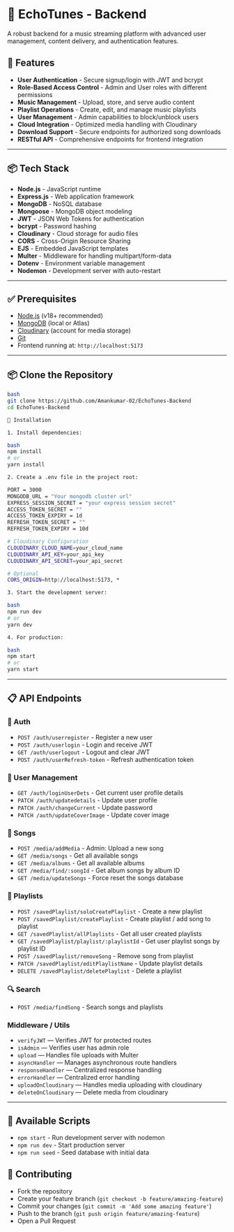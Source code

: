 # 🎵 EchoTunes - Backend

A robust backend for a music streaming platform with advanced user management, content delivery, and authentication features.

## 🌟 Features

- **User Authentication** - Secure signup/login with JWT and bcrypt
- **Role-Based Access Control** - Admin and User roles with different permissions
- **Music Management** - Upload, store, and serve audio content
- **Playlist Operations** - Create, edit, and manage music playlists
- **User Management** - Admin capabilities to block/unblock users
- **Cloud Integration** - Optimized media handling with Cloudinary
- **Download Support** - Secure endpoints for authorized song downloads
- **RESTful API** - Comprehensive endpoints for frontend integration

---

## 📦 Tech Stack

- **Node.js** - JavaScript runtime
- **Express.js** - Web application framework
- **MongoDB** - NoSQL database
- **Mongoose** - MongoDB object modeling
- **JWT** - JSON Web Tokens for authentication
- **bcrypt** - Password hashing
- **Cloudinary** - Cloud storage for audio files
- **CORS** - Cross-Origin Resource Sharing
- **EJS** - Embedded JavaScript templates
- **Multer** - Middleware for handling multipart/form-data
- **Dotenv** - Environment variable management
- **Nodemon** - Development server with auto-restart

---

## ✅ Prerequisites

- [Node.js](https://nodejs.org/) (v18+ recommended)
- [MongoDB](https://www.mongodb.com/docs/) (local or Atlas)
- [Cloudinary](https://cloudinary.com/documentation) (account for media storage)
- [Git](https://git-scm.com/)
- Frontend running at: `http://localhost:5173`

---

## 📦 Clone the Repository

```bash
bash
git clone https://github.com/Amankumar-02/EchoTunes-Backend
cd EchoTunes-Backend

🚀 Installation

1. Install dependencies:

bash
npm install
# or
yarn install

2. Create a .env file in the project root:

PORT = 3000
MONGODB_URL = "Your mongodb cluster url"
EXPRESS_SESSION_SECRET = "your express session secret"
ACCESS_TOKEN_SECRET = ""
ACCESS_TOKEN_EXPIRY = 1d
REFRESH_TOKEN_SECRET = ""
REFRESH_TOKEN_EXPIRY = 10d

# Cloudinary Configuration
CLOUDINARY_CLOUD_NAME=your_cloud_name
CLOUDINARY_API_KEY=your_api_key
CLOUDINARY_API_SECRET=your_api_secret

# Optional
CORS_ORIGIN=http://localhost:5173, *

3. Start the development server:

bash
npm run dev
# or
yarn dev

4. For production:

bash
npm start
# or
yarn start
```

---

## 📋 API Endpoints

### 🔐 Auth
* `POST /auth/userregister` - Register a new user
* `POST /auth/userlogin` - Login and receive JWT
* `GET /auth/userlogout` - Logout and clear JWT
* `POST /auth/userRefresh-token` - Refresh authentication token

### 👤 User Management
* `GET /auth/loginUserDets` - Get current user profile details
* `PATCH /auth/updatedetails` - Update user profile
* `PATCH /auth/changeCurrent` - Update password
* `PATCH /auth/updateCoverImage` - Update cover image
<!-- * `PATCH /api/v1/users` - Admin: Get all users -->
<!-- * `PATCH /api/v1/users/:userId/block` - Admin: Block/unblock user -->

### 🎵 Songs
* `POST /media/addMedia` - Admin: Upload a new song
* `GET /media/songs` - Get all available songs
* `GET /media/albums` - Get all available albums
* `GET /media/find/:songId` - Get album songs by album ID
* `GET /media/updateSongs` - Force reset the songs database
<!-- * `PATCH /media/updateSong/:songId` - Admin: Update song details -->
<!-- * `DELETE /media/deleteSong/:songId` - Admin: Delete a song -->

### 📂 Playlists
* `POST /savedPlaylist/soloCreatePlaylist` - Create a new playlist
* `POST /savedPlaylist/createPlaylist` - Create playlist / add song to playlist
* `GET /savedPlaylist/allPlaylists` - Get all user created playlists
* `GET /savedPlaylist/playlist/:playlistId` - Get user playlist songs by playlist ID
* `POST /savedPlaylist/removeSong` - Remove song from playlist
* `PATCH /savedPlaylist/editPlaylistName` - Update playlist details
* `DELETE /savedPlaylist/deletePlaylist` - Delete a playlist

### 🔍 Search
* `POST /media/findSong` - Search songs and playlists

<!-- ### 📊 Admin Dashboard
* `GET /api/v1/admin/stats` - Get platform statistics
* `GET /api/v1/admin/songs` - Get all songs with management options
* `GET /api/v1/admin/users` - Get all users with management options -->

### Middleware / Utils
* `verifyJWT` — Verifies JWT for protected routes
* `isAdmin` — Verifies user has admin role
* `upload` — Handles file uploads with Multer
* `asyncHandler` — Manages asynchronous route handlers
* `responseHandler` — Centralized response handling
* `errorHandler` — Centralized error handling
* `uploadOnCloudinary` — Handles media uploading with cloudinary
* `deleteOnCloudinary` — Delete media from cloudinary

---

## 🔧 Available Scripts

- `npm start` - Run development server with nodemon
- `npm run dev` - Start production server
- `npm run seed` - Seed database with initial data

## 🤝 Contributing

- Fork the repository
- Create your feature branch (`git checkout -b feature/amazing-feature`)
- Commit your changes (`git commit -m 'Add some amazing feature'`)
- Push to the branch (`git push origin feature/amazing-feature`)
- Open a Pull Request
